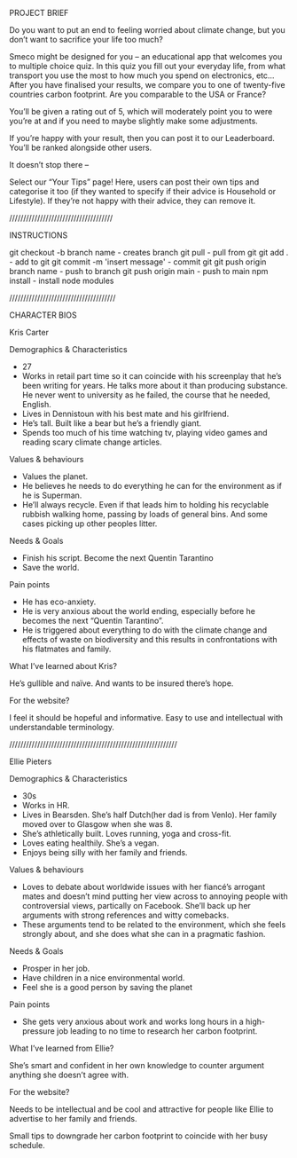PROJECT BRIEF

Do you want to put an end to feeling worried about climate change, but you don’t want to sacrifice your life too much?

Smeco might be designed for you – an educational app that welcomes you to multiple choice quiz. In this quiz you fill out your everyday life, from what transport you use the most to how much you spend on electronics, etc… 
After you have finalised your results, we compare you to one of twenty-five countries carbon footprint. Are you comparable to the USA or France?

You’ll be given a rating out of 5, which will moderately point you to were you’re at and if you need to maybe slightly make some adjustments. 

If you’re happy with your result, then you can post it to our Leaderboard. You’ll be ranked alongside other users. 

It doesn’t stop there – 

Select our “Your Tips” page! Here, users can post their own tips and categorise it too (if they wanted to specify if their advice is Household or Lifestyle). If they’re not happy with their advice, they can remove it.

/////////////////////////////////////

INSTRUCTIONS

git checkout -b branch name - creates branch
git pull - pull from git
git add . - add to git
git commit -m 'insert message' - commit git
git push origin branch name - push to branch
git push origin main - push to main
npm install - install node modules


//////////////////////////////////////

CHARACTER BIOS 


Kris Carter 

Demographics & Characteristics

-	27
-	Works in retail part time so it can coincide with his screenplay that he’s been writing for years. He talks more about it than producing substance. He never went to university as he failed, the course that he needed, English.
-	Lives in Dennistoun with his best mate and his girlfriend. 
-	He’s tall. Built like a bear but he’s a friendly giant. 
-	Spends too much of his time watching tv, playing video games and reading scary climate change articles.

Values & behaviours 
-	Values the planet. 
-	He believes he needs to do everything he can for the environment as if he is Superman.
-	He’ll always recycle. Even if that leads him to holding his recyclable rubbish walking home, passing by loads of general bins. And some cases picking up other peoples litter.

Needs & Goals 

-	Finish his script. Become the next Quentin Tarantino
-	Save the world.

Pain points

-	He has eco-anxiety. 
-	He is very anxious about the world ending, especially before he becomes the next “Quentin Tarantino”.
-	He is triggered about everything to do with the climate change and effects of waste on biodiversity and this results in confrontations with his flatmates and family.

What I’ve learned about Kris?

He’s gullible and naïve. And wants to be insured there’s hope. 

For the website?

I feel it should be hopeful and informative. Easy to use and intellectual with understandable terminology. 

////////////////////////////////////////////////////////////

Ellie Pieters

Demographics & Characteristics

-	30s
-	Works in HR. 
-	Lives in Bearsden. She’s half Dutch(her dad is from Venlo). Her family moved over to Glasgow when she was 8.
-	She’s athletically built. Loves running, yoga and cross-fit. 
-	Loves eating healthily. She’s a vegan. 
-	Enjoys being silly with her family and friends. 

Values & behaviours 
-	Loves to debate about worldwide issues with her fiancé’s arrogant mates and doesn’t mind putting her view across to annoying people with controversial views, partically on Facebook. She’ll back up her arguments with strong references and witty comebacks. 
-	These arguments tend to be related to the environment, which she feels strongly about, and she does what she can in a pragmatic fashion. 

Needs & Goals 

-	Prosper in her job. 
-	Have children in a nice environmental world.
-	Feel she is a good person by saving the planet

Pain points

-	She gets very anxious about work and works long hours in a high-pressure job leading to no time to research her carbon footprint.

What I’ve learned from Ellie?

She’s smart and confident in her own knowledge to counter argument anything she doesn’t agree with.

For the website?

Needs to be intellectual and be cool and attractive for people like Ellie to advertise to her family and friends. 

Small tips to downgrade her carbon footprint to coincide with her busy schedule.

